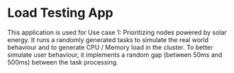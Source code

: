 # Load Testing App
This application is used for Use case 1: Prioritizing nodes powered by solar energy. It runs a randomly generated tasks to simulate the real world behaviour and to generate CPU / Memory load in the cluster. To better simulate user behaviour, it implements a random gap (between 50ms and 500ms) between the task processing.